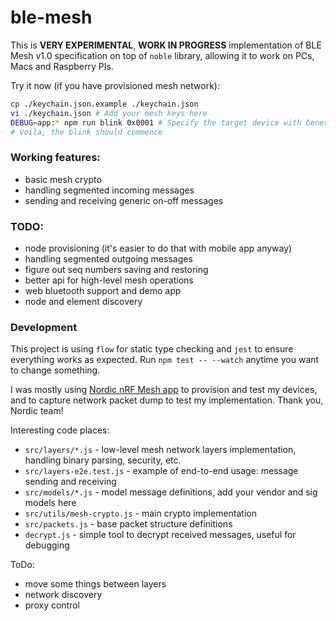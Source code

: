 # ble-mesh

This is **VERY EXPERIMENTAL**, **WORK IN PROGRESS** implementation of BLE Mesh v1.0 specification on top of `noble` library, allowing it to work on PCs, Macs and Raspberry PIs.

Try it now (if you have provisioned mesh network):

```bash
cp ./keychain.json.example ./keychain.json
vi ./keychain.json # Add your mesh keys here
DEBUG=app:* npm run blink 0x0001 # Specify the target device with Generic OnOff model here
# Voila, the blink should commence
```

### Working features:

- basic mesh crypto
- handling segmented incoming messages
- sending and receiving generic on-off messages

### TODO:

- node provisioning (it's easier to do that with mobile app anyway)
- handling segmented outgoing messages
- figure out seq numbers saving and restoring
- better api for high-level mesh operations
- web bluetooth support and demo app
- node and element discovery

### Development

This project is using `flow` for static type checking and `jest` to ensure everything works as expected. Run `npm test -- --watch` anytime you want to change something.

I was mostly using [Nordic nRF Mesh app](https://github.com/NordicSemiconductor/Android-nRF-Mesh-Library) to provision and test my devices, and to capture network packet dump to test my implementation. Thank you, Nordic team!

Interesting code places:

- `src/layers/*.js` - low-level mesh network layers implementation, handling binary parsing, security, etc.
- `src/layers-e2e.test.js` - example of end-to-end usage: message sending and receiving
- `src/models/*.js` - model message definitions, add your vendor and sig models here
- `src/utils/mesh-crypto.js` - main crypto implementation
- `src/packets.js` - base packet structure definitions
- `decrypt.js` - simple tool to decrypt received messages, useful for debugging

ToDo:

- move some things between layers
- network discovery
- proxy control
